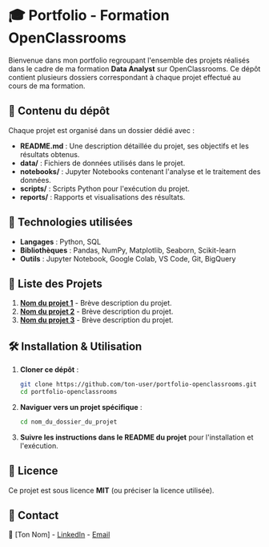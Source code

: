 # 🎓 Portfolio - Formation OpenClassrooms

Bienvenue dans mon portfolio regroupant l'ensemble des projets réalisés dans le cadre de ma formation **Data Analyst** sur OpenClassrooms. Ce dépôt contient plusieurs dossiers correspondant à chaque projet effectué au cours de ma formation.

## 📁 Contenu du dépôt
Chaque projet est organisé dans un dossier dédié avec :
- **README.md** : Une description détaillée du projet, ses objectifs et les résultats obtenus.
- **data/** : Fichiers de données utilisés dans le projet.
- **notebooks/** : Jupyter Notebooks contenant l'analyse et le traitement des données.
- **scripts/** : Scripts Python pour l'exécution du projet.
- **reports/** : Rapports et visualisations des résultats.

## 🚀 Technologies utilisées
- **Langages** : Python, SQL
- **Bibliothèques** : Pandas, NumPy, Matplotlib, Seaborn, Scikit-learn
- **Outils** : Jupyter Notebook, Google Colab, VS Code, Git, BigQuery

## 📌 Liste des Projets
1. **[Nom du projet 1](./nom_du_dossier_1/)** - Brève description du projet.
2. **[Nom du projet 2](./nom_du_dossier_2/)** - Brève description du projet.
3. **[Nom du projet 3](./nom_du_dossier_3/)** - Brève description du projet.

## 🛠️ Installation & Utilisation
1. **Cloner ce dépôt** :
   ```bash
   git clone https://github.com/ton-user/portfolio-openclassrooms.git
   cd portfolio-openclassrooms
   ```
2. **Naviguer vers un projet spécifique** :
   ```bash
   cd nom_du_dossier_du_projet
   ```
3. **Suivre les instructions dans le README du projet** pour l'installation et l'exécution.

## 📜 Licence
Ce projet est sous licence **MIT** (ou préciser la licence utilisée).

## 🙌 Contact
💼 [Ton Nom] - [LinkedIn](https://www.linkedin.com/in/hamed-savadogo/) - [Email](mailto:Hamedsavadogo158@gmail.com)
